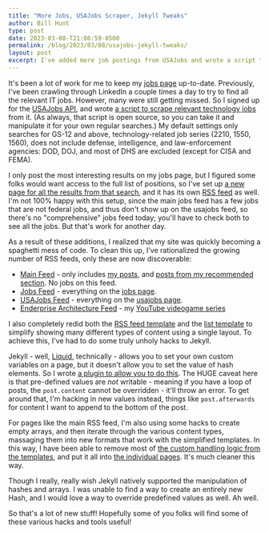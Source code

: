 ```yaml
---
title: "More Jobs, USAJobs Scraper, Jekyll Tweaks"
author: Bill Hunt
type: post
date: 2023-03-08-T21:06:59-0500
permalink: /blog/2023/03/08/usajobs-jekyll-tweaks/
layout: post
excerpt: I've added more job postings from USAJobs and wrote a script to pull from their API. I've also made some ridiculous changes to abuse Jekyll to make this site work better.
---
```


It's been a lot of work for me to keep my [jobs page](/jobs/) up-to-date. Previously, I've been crawling through LinkedIn a couple times a day to try to find all the relevant IT jobs. However, many were still getting missed. So I signed up for the [USAJobs API](https://developer.usajobs.gov/), and wrote [a script to scrape relevant technology jobs](https://github.com/krusynth/usajobs-feed) from it. (As always, that script is open source, so you can take it and manipulate it for your own regular searches.) My default settings only searches for GS-12 and above, technology-related job series (2210, 1550, 1560), does not include defense, intelligence, and law-enforcement agencies: DOD, DOJ, and most of DHS are excluded (except for CISA and FEMA).

I only post the most interesting results on my jobs page, but I figured some folks would want access to the full list of positions, so I've set up [a new page for all the results from that search](/jobs/usajobs/), and it has its own [RSS feed](/usajobs.xml) as well. I'm not 100% happy with this setup, since the main jobs feed has a few jobs that are not federal jobs, and thus don't show up on the usajobs feed, so there's no "comprehensive" jobs feed today; you'll have to check both to see all the jobs. But that's work for another day.

As a result of these additions, I realized that my site was quickly becoming a spaghetti mess of code. To clean this up, I've rationalized the growing number of RSS feeds, only these are now discoverable:

* [Main Feed](/feed.xml) - only includes [my posts](/blog/), and [posts from my recommended section](/recommended/). No jobs on this feed.
* [Jobs Feed](/jobs.xml) - everything on the [jobs page](/jobs/).
* [USAJobs Feed](/usajobs.xml) - everything on the [usajobs page](/jobs/usajobs/).
* [Enderprise Architecture Feed](https://www.youtube.com/feeds/videos.xml?channel_id=UCSL7BIdwgBEZ09BpD9xPPYQ) - my [YouTube videogame series](https://www.youtube.com/@EnderpriseArchitecture)

I also completely redid both the [RSS feed template](https://github.com/krusynth/billhunt.dev/blob/www/_includes/feed.xml) and the [list template](https://github.com/krusynth/billhunt.dev/blob/www/_layouts/list.html) to simplify showing many different types of content using a single layout. To achieve this, I've had to do some truly unholy hacks to Jekyll.

Jekyll - well, [Liquid](https://shopify.github.io/liquid/), technically - allows you to set your own custom variables on a page, but it doesn't allow you to set the value of hash elements. So I wrote [a plugin to allow you to do this](https://github.com/krusynth/billhunt.dev/blob/www/_plugins/setval.rb). The HUGE caveat here is that pre-defined values are *not* writable - meaning if you have a loop of posts, the `post.content` cannot be overridden - it'll throw an error. To get around that, I'm hacking in new values instead, things like `post.afterwards` for content I want to append to the bottom of the post.

For pages like the main RSS feed, I'm also using some hacks to create empty arrays, and then iterate through the various content types, massaging them into new formats that work with the simplified templates. In this way, I have been able to remove most of [the custom handling logic from the templates](https://github.com/krusynth/billhunt.dev/blob/f0935e5593e759f5337d3afddd79fb508fb8f479/_includes/feed.xml#L13-L42), and put it all into [the individual pages](https://raw.githubusercontent.com/krusynth/billhunt.dev/www/jobs.md). It's much cleaner this way.

Though I really, really wish Jekyll natively supported the manipulation of hashes and arrays. I was unable to find a way to create an entirely new Hash, and I would love a way to override predefined values as well. Ah well.

So that's a lot of new stuff! Hopefully some of you folks will find some of these various hacks and tools useful!